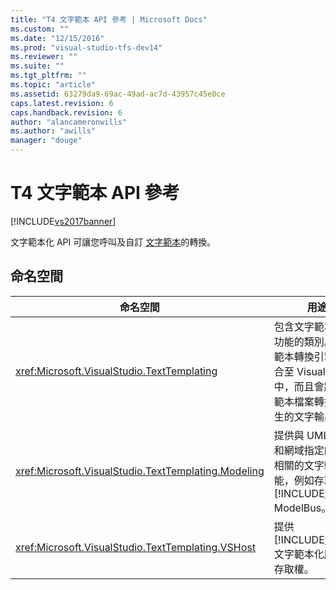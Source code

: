 ```yaml
---
title: "T4 文字範本 API 參考 | Microsoft Docs"
ms.custom: ""
ms.date: "12/15/2016"
ms.prod: "visual-studio-tfs-dev14"
ms.reviewer: ""
ms.suite: ""
ms.tgt_pltfrm: ""
ms.topic: "article"
ms.assetid: 63279da9-69ac-49ad-ac7d-43957c45e0ce
caps.latest.revision: 6
caps.handback.revision: 6
author: "alancameronwills"
ms.author: "awills"
manager: "douge"
---
```

# T4 文字範本 API 參考
[!INCLUDE[vs2017banner](../code-quality/includes/vs2017banner.md)]

文字範本化 API 可讓您呼叫及自訂 [文字範本](../modeling/code-generation-and-t4-text-templates.md)的轉換。  
  
## 命名空間  
  
|命名空間|用途|  
|----------|--------|  
|<xref:Microsoft.VisualStudio.TextTemplating>|包含文字範本轉換功能的類別。  文字範本轉換引擎已整合至 Visual Studio 中，而且會將文字範本檔案轉換為產生的文字輸出檔。|  
|<xref:Microsoft.VisualStudio.TextTemplating.Modeling>|提供與 UML 模型和網域指定的語言相關的文字轉換功能，例如存取 [!INCLUDE[vsprvs](../code-quality/includes/vsprvs_md.md)] ModelBus。|  
|<xref:Microsoft.VisualStudio.TextTemplating.VSHost>|提供 [!INCLUDE[vsprvs](../code-quality/includes/vsprvs_md.md)] 文字範本化服務的存取權。|
